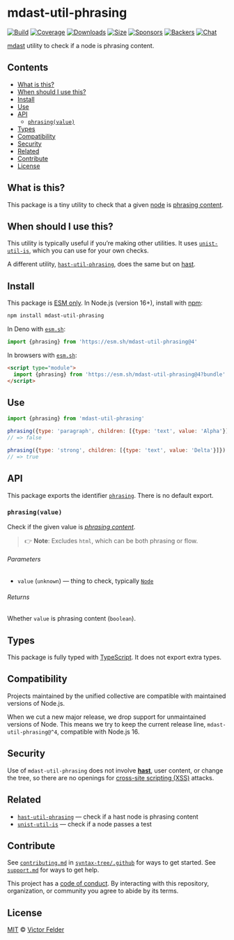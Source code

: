 # mdast-util-phrasing

[![Build][build-badge]][build]
[![Coverage][coverage-badge]][coverage]
[![Downloads][downloads-badge]][downloads]
[![Size][size-badge]][size]
[![Sponsors][sponsors-badge]][collective]
[![Backers][backers-badge]][collective]
[![Chat][chat-badge]][chat]

[mdast][] utility to check if a node is phrasing content.

## Contents

*   [What is this?](#what-is-this)
*   [When should I use this?](#when-should-i-use-this)
*   [Install](#install)
*   [Use](#use)
*   [API](#api)
    *   [`phrasing(value)`](#phrasingvalue)
*   [Types](#types)
*   [Compatibility](#compatibility)
*   [Security](#security)
*   [Related](#related)
*   [Contribute](#contribute)
*   [License](#license)

## What is this?

This package is a tiny utility to check that a given [node][] is [phrasing
content][phrasing].

## When should I use this?

This utility is typically useful if you’re making other utilities.
It uses [`unist-util-is`][unist-util-is], which you can use for your own checks.

A different utility, [`hast-util-phrasing`][hast-util-phrasing], does the same
but on [hast][].

## Install

This package is [ESM only][esm].
In Node.js (version 16+), install with [npm][]:

```sh
npm install mdast-util-phrasing
```

In Deno with [`esm.sh`][esmsh]:

```js
import {phrasing} from 'https://esm.sh/mdast-util-phrasing@4'
```

In browsers with [`esm.sh`][esmsh]:

```html
<script type="module">
  import {phrasing} from 'https://esm.sh/mdast-util-phrasing@4?bundle'
</script>
```

## Use

```js
import {phrasing} from 'mdast-util-phrasing'

phrasing({type: 'paragraph', children: [{type: 'text', value: 'Alpha'}]})
// => false

phrasing({type: 'strong', children: [{type: 'text', value: 'Delta'}]})
// => true
```

## API

This package exports the identifier [`phrasing`][api-phrasing].
There is no default export.

### `phrasing(value)`

Check if the given value is *[phrasing content][phrasing]*.

> 👉 **Note**: Excludes `html`, which can be both phrasing or flow.

###### Parameters

*   `value` (`unknown`)
    — thing to check, typically [`Node`][node]

###### Returns

Whether `value` is phrasing content (`boolean`).

## Types

This package is fully typed with [TypeScript][].
It does not export extra types.

## Compatibility

Projects maintained by the unified collective are compatible with maintained
versions of Node.js.

When we cut a new major release, we drop support for unmaintained versions of
Node.
This means we try to keep the current release line, `mdast-util-phrasing@^4`,
compatible with Node.js 16.

## Security

Use of `mdast-util-phrasing` does not involve **[hast][]**, user content, or
change the tree, so there are no openings for [cross-site scripting (XSS)][xss]
attacks.

## Related

*   [`hast-util-phrasing`](https://github.com/syntax-tree/hast-util-phrasing)
    — check if a hast node is phrasing content
*   [`unist-util-is`](https://github.com/syntax-tree/unist-util-is)
    — check if a node passes a test

## Contribute

See [`contributing.md`][contributing] in [`syntax-tree/.github`][health] for
ways to get started.
See [`support.md`][support] for ways to get help.

This project has a [code of conduct][coc].
By interacting with this repository, organization, or community you agree to
abide by its terms.

## License

[MIT][license] © [Victor Felder][author]

<!-- Definitions -->

[build-badge]: https://github.com/syntax-tree/mdast-util-phrasing/workflows/main/badge.svg

[build]: https://github.com/syntax-tree/mdast-util-phrasing/actions

[coverage-badge]: https://img.shields.io/codecov/c/github/syntax-tree/mdast-util-phrasing.svg

[coverage]: https://codecov.io/github/syntax-tree/mdast-util-phrasing

[downloads-badge]: https://img.shields.io/npm/dm/mdast-util-phrasing.svg

[downloads]: https://www.npmjs.com/package/mdast-util-phrasing

[size-badge]: https://img.shields.io/badge/dynamic/json?label=minzipped%20size&query=$.size.compressedSize&url=https://deno.bundlejs.com/?q=mdast-util-phrasing

[size]: https://bundlejs.com/?q=mdast-util-phrasing

[sponsors-badge]: https://opencollective.com/unified/sponsors/badge.svg

[backers-badge]: https://opencollective.com/unified/backers/badge.svg

[collective]: https://opencollective.com/unified

[chat-badge]: https://img.shields.io/badge/chat-discussions-success.svg

[chat]: https://github.com/syntax-tree/unist/discussions

[npm]: https://docs.npmjs.com/cli/install

[esm]: https://gist.github.com/sindresorhus/a39789f98801d908bbc7ff3ecc99d99c

[esmsh]: https://esm.sh

[typescript]: https://www.typescriptlang.org

[license]: license

[author]: https://draft.li

[health]: https://github.com/syntax-tree/.github

[contributing]: https://github.com/syntax-tree/.github/blob/main/contributing.md

[support]: https://github.com/syntax-tree/.github/blob/main/support.md

[coc]: https://github.com/syntax-tree/.github/blob/main/code-of-conduct.md

[xss]: https://en.wikipedia.org/wiki/Cross-site_scripting

[hast]: https://github.com/syntax-tree/hast

[mdast]: https://github.com/syntax-tree/mdast

[node]: https://github.com/syntax-tree/mdast#nodes

[phrasing]: https://github.com/syntax-tree/mdast#phrasingcontent

[unist-util-is]: https://github.com/syntax-tree/unist-util-is

[hast-util-phrasing]: https://github.com/syntax-tree/hast-util-phrasing

[api-phrasing]: [[phrasingvalue]]
